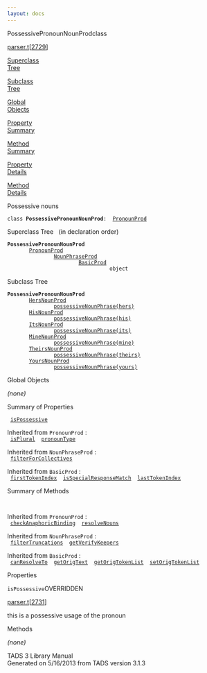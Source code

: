 ```yaml
---
layout: docs
---
```

<span class="title">PossessivePronounNounProd</span><span class="type">class</span>

[parser.t](../file/parser.t.html)\[[2729](../source/parser.t.html#2729)\]

[Superclass  
Tree](#_SuperClassTree_)

[Subclass  
Tree](#_SubClassTree_)

[Global  
Objects](#_ObjectSummary_)

[Property  
Summary](#_PropSummary_)

[Method  
Summary](#_MethodSummary_)

[Property  
Details](#_Properties_)

[Method  
Details](#_Methods_)

<div class="fdesc">

Possessive nouns

`class `**`PossessivePronounNounProd`**` :   `[`PronounProd`](../object/PronounProd.html)

</div>

<span id="_SuperClassTree_"></span>

<div class="mjhd">

<span class="hdln">Superclass Tree</span>   (in declaration order)

</div>

**`PossessivePronounNounProd`**  
`         `[`PronounProd`](../object/PronounProd.html)  
`                 `[`NounPhraseProd`](../object/NounPhraseProd.html)  
`                         `[`BasicProd`](../object/BasicProd.html)  
`                                 object`  
<span id="_SubClassTree_"></span>

<div class="mjhd">

<span class="hdln">Subclass Tree</span>  

</div>

**`PossessivePronounNounProd`**  
`         `[`HersNounProd`](../object/HersNounProd.html)  
`                 `[`possessiveNounPhrase(hers)`](../object/possessiveNounPhrase(hers).html)  
`         `[`HisNounProd`](../object/HisNounProd.html)  
`                 `[`possessiveNounPhrase(his)`](../object/possessiveNounPhrase(his).html)  
`         `[`ItsNounProd`](../object/ItsNounProd.html)  
`                 `[`possessiveNounPhrase(its)`](../object/possessiveNounPhrase(its).html)  
`         `[`MineNounProd`](../object/MineNounProd.html)  
`                 `[`possessiveNounPhrase(mine)`](../object/possessiveNounPhrase(mine).html)  
`         `[`TheirsNounProd`](../object/TheirsNounProd.html)  
`                 `[`possessiveNounPhrase(theirs)`](../object/possessiveNounPhrase(theirs).html)  
`         `[`YoursNounProd`](../object/YoursNounProd.html)  
`                 `[`possessiveNounPhrase(yours)`](../object/possessiveNounPhrase(yours).html)  
<span id="_ObjectSummary_"></span>

<div class="mjhd">

<span class="hdln">Global Objects</span>  

</div>

*(none)* <span id="_PropSummary_"></span>

<div class="mjhd">

<span class="hdln">Summary of Properties</span>  

</div>

` `[`isPossessive`](#isPossessive)`  `

Inherited from `PronounProd` :  
` `[`isPlural`](../object/PronounProd.html#isPlural)`  `[`pronounType`](../object/PronounProd.html#pronounType)`  `

Inherited from `NounPhraseProd` :  
` `[`filterForCollectives`](../object/NounPhraseProd.html#filterForCollectives)`  `

Inherited from `BasicProd` :  
` `[`firstTokenIndex`](../object/BasicProd.html#firstTokenIndex)`  `[`isSpecialResponseMatch`](../object/BasicProd.html#isSpecialResponseMatch)`  `[`lastTokenIndex`](../object/BasicProd.html#lastTokenIndex)`  `

<span id="_MethodSummary_"></span>

<div class="mjhd">

<span class="hdln">Summary of Methods</span>  

</div>

` `

Inherited from `PronounProd` :  
` `[`checkAnaphoricBinding`](../object/PronounProd.html#checkAnaphoricBinding)`  `[`resolveNouns`](../object/PronounProd.html#resolveNouns)`  `

Inherited from `NounPhraseProd` :  
` `[`filterTruncations`](../object/NounPhraseProd.html#filterTruncations)`  `[`getVerifyKeepers`](../object/NounPhraseProd.html#getVerifyKeepers)`  `

Inherited from `BasicProd` :  
` `[`canResolveTo`](../object/BasicProd.html#canResolveTo)`  `[`getOrigText`](../object/BasicProd.html#getOrigText)`  `[`getOrigTokenList`](../object/BasicProd.html#getOrigTokenList)`  `[`setOrigTokenList`](../object/BasicProd.html#setOrigTokenList)`  `

<span id="_Properties_"></span>

<div class="mjhd">

<span class="hdln">Properties</span>  

</div>

<span id="isPossessive"></span>

`isPossessive`<span class="rem">OVERRIDDEN</span>

[parser.t](../file/parser.t.html)\[[2731](../source/parser.t.html#2731)\]

<div class="desc">

this is a possessive usage of the pronoun

</div>

<span id="_Methods_"></span>

<div class="mjhd">

<span class="hdln">Methods</span>  

</div>

*(none)*

<div class="ftr">

TADS 3 Library Manual  
Generated on 5/16/2013 from TADS version 3.1.3

</div>
